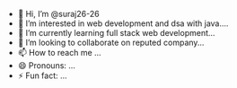 - 👋 Hi, I’m @suraj26-26
- 👀 I’m interested in web development and dsa with java....
- 🌱 I’m currently learning full stack web development...
- 💞️ I’m looking to collaborate on reputed company...
- 📫 How to reach me ...
- 😄 Pronouns: ...
- ⚡ Fun fact: ...

<!---
suraj26-26/suraj26-26 is a ✨ special ✨ repository because its `README.md` (this file) appears on your GitHub profile.
You can click the Preview link to take a look at your changes.
--->
